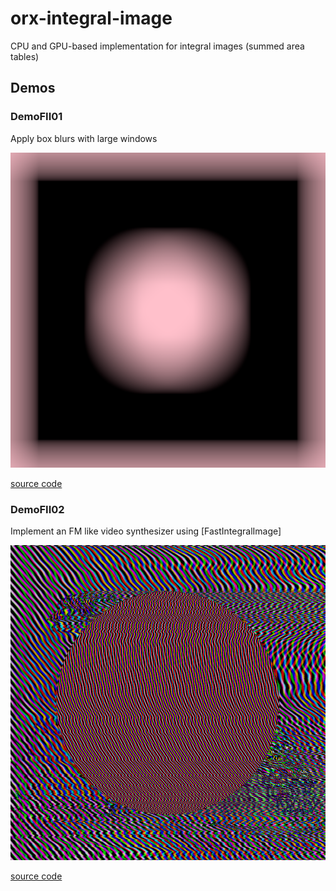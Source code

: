 # orx-integral-image

CPU and GPU-based implementation for integral images (summed area tables)

<!-- __demos__ -->
## Demos
### DemoFII01

Apply box blurs with large windows

![DemoFII01Kt](https://raw.githubusercontent.com/openrndr/orx/media/orx-integral-image/images/DemoFII01Kt.png)

[source code](src/demo/kotlin/DemoFII01.kt)

### DemoFII02

Implement an FM like video synthesizer using [FastIntegralImage]

![DemoFII02Kt](https://raw.githubusercontent.com/openrndr/orx/media/orx-integral-image/images/DemoFII02Kt.png)

[source code](src/demo/kotlin/DemoFII02.kt)

